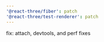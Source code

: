 ```yaml
---
'@react-three/fiber': patch
'@react-three/test-renderer': patch
---
```


fix: attach, devtools, and perf fixes
